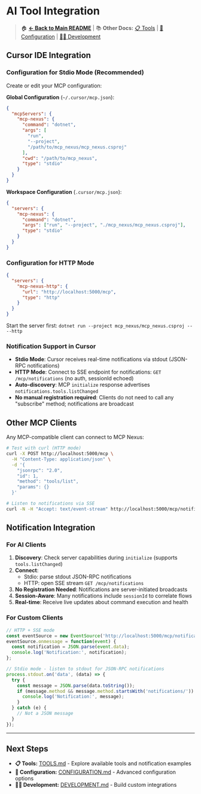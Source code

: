 # AI Tool Integration

> 🏠 **[← Back to Main README](../README.md)** | 📚 **Other Docs:** [📋 Tools](TOOLS.md) | [🔧 Configuration](CONFIGURATION.md) | [👨‍💻 Development](DEVELOPMENT.md)

## Cursor IDE Integration

### Configuration for Stdio Mode (Recommended)

Create or edit your MCP configuration:

**Global Configuration** (`~/.cursor/mcp.json`):
```json
{
  "mcpServers": {
    "mcp-nexus": {
      "command": "dotnet",
      "args": [
        "run",
        "--project",
        "/path/to/mcp_nexus/mcp_nexus.csproj"
      ],
      "cwd": "/path/to/mcp_nexus",
      "type": "stdio"
    }
  }
}
```

**Workspace Configuration** (`.cursor/mcp.json`):
```json
{
  "servers": {
    "mcp-nexus": {
      "command": "dotnet", 
      "args": ["run", "--project", "./mcp_nexus/mcp_nexus.csproj"],
      "type": "stdio"
    }
  }
}
```

### Configuration for HTTP Mode

```json
{
  "servers": {
    "mcp-nexus-http": {
      "url": "http://localhost:5000/mcp",
      "type": "http"
    }
  }
}
```

Start the server first: `dotnet run --project mcp_nexus/mcp_nexus.csproj -- --http`

### Notification Support in Cursor

- **Stdio Mode**: Cursor receives real-time notifications via stdout (JSON-RPC notifications)
- **HTTP Mode**: Connect to SSE endpoint for notifications: `GET /mcp/notifications` (no auth, sessionId echoed)
- **Auto-discovery**: MCP `initialize` response advertises `notifications.tools.listChanged`
- **No manual registration required**: Clients do not need to call any "subscribe" method; notifications are broadcast

## Other MCP Clients

Any MCP-compatible client can connect to MCP Nexus:

```bash
# Test with curl (HTTP mode)
curl -X POST http://localhost:5000/mcp \
  -H "Content-Type: application/json" \
  -d '{
    "jsonrpc": "2.0",
    "id": 1,
    "method": "tools/list",
    "params": {}
  }'

# Listen to notifications via SSE
curl -N -H "Accept: text/event-stream" http://localhost:5000/mcp/notifications
```

## Notification Integration

### For AI Clients
1. **Discovery**: Check server capabilities during `initialize` (supports `tools.listChanged`)
2. **Connect**: 
   - Stdio: parse stdout JSON-RPC notifications
   - HTTP: open SSE stream `GET /mcp/notifications`
3. **No Registration Needed**: Notifications are server-initiated broadcasts
4. **Session-Aware**: Many notifications include `sessionId` to correlate flows
5. **Real-time**: Receive live updates about command execution and health

### For Custom Clients
```javascript
// HTTP + SSE mode
const eventSource = new EventSource('http://localhost:5000/mcp/notifications');
eventSource.onmessage = function(event) {
  const notification = JSON.parse(event.data);
  console.log('Notification:', notification);
};

// Stdio mode - listen to stdout for JSON-RPC notifications
process.stdout.on('data', (data) => {
  try {
    const message = JSON.parse(data.toString());
    if (message.method && message.method.startsWith('notifications/')) {
      console.log('Notification:', message);
    }
  } catch (e) {
    // Not a JSON message
  }
});
```

---

## Next Steps

- **📋 Tools:** [TOOLS.md](TOOLS.md) - Explore available tools and notification examples
- **🔧 Configuration:** [CONFIGURATION.md](CONFIGURATION.md) - Advanced configuration options
- **👨‍💻 Development:** [DEVELOPMENT.md](DEVELOPMENT.md) - Build custom integrations
